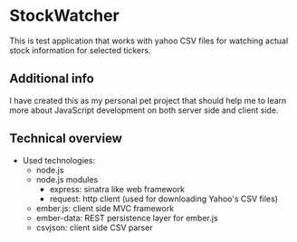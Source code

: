 # StockWatcher

This is test application that works with yahoo CSV files for watching actual stock information for selected tickers.

## Additional info

I have created this as my personal pet project that should help me to learn more about JavaScript development on both server side and client side.

## Technical overview

- Used technologies:
    - node.js
    - node.js modules
      - express: sinatra like web framework
      - request: http client (used for downloading Yahoo's CSV files)
    - ember.js: client side MVC framework
    - ember-data: REST persistence layer for ember.js
    - csvjson: client side CSV parser
